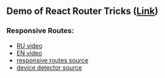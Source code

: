 ## Demo of React Router Tricks ([Link](http://sin9k.com))

### Responsive Routes:

- [RU video](https://youtu.be/FtYzwa0DjW8)
- [EN video](https://youtu.be/X3zE2eIpUmk)
- [responsive routes source](https://github.com/Sin9k/react-router-dom-tricks/blob/master/src/pages/ResponsiveRoutes/components/ResponsiveRoutesPage/index.jsx#L15)
- [device detector source](https://github.com/Sin9k/react-router-dom-tricks/blob/master/src/components/DeviceInfoHandler/index.jsx#L13)
